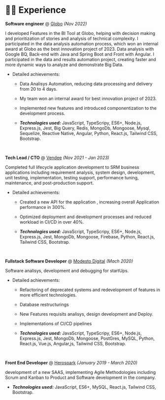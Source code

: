 # 👨‍💻 Experience

**Software engineer** @ [Globo](https://redeglobo.globo.com/) _(Nov 2022)_

I developed Features in the BI Tool at Globo, helping with decision making and prioritization of stories and analysis of technical complexity. I participated in the data analysis automation process, which won an internal award at Globo as the best innovation project of 2023.
Data analysis with Google BQ, Back-end with Java and Spring Boot and Front with Angular. I participated in the data and results automation project, creating faster and more dynamic ways to analyze and demonstrate Big Data.

- Detailed achievements:

  - Data Analisys Automation, reducing data processing and delivery from 20 to 4 days.
  - My team won an internal award for best innovation project of 2023.
  - Implemented new features and introduced componentization to the development process.

  - _**Technologies used:**_ JavaScript, TypeScripy, ES6+, Node.js, Express.js, Jest, Big Query, Redis, MongoDb, Mongoose, Mysql, Sequelize, Reactive Native, Angular, Python, React.js, Tailwind CSS, Bootstrap.

&nbsp;

**Tech Lead / CTO** @ [Vendee](https://www.vendee.com.br/) _(Nov 2021 - Jan 2023)_

Completed full lifecycle application development to SRM business applications including requirement analysis, system design, development, unit testing, implementation, testing support, performance tuning, maintenance, and post-production support.

- Detailed achievements:

  - Created a new API for the application , increasing overall Application performance in 300%.
  - Optimized deployment and development processes and reduced workload in CI/CD in over 40%.

  - _**Technologies used:**_ JavaScript, TypeScripy, ES6+, Node.js, Express.js, Jest, MongoDb, Mongoose, Firebase, Python, React.js, Tailwind CSS, Bootstrap.

&nbsp;

**Fullstack Software Developer** @ [Modesto Digital](https://github.com/ModestoDigital) _(Mach 2020)_

Software analisys, development and debugging for startUps.

- Detailed achievements:

  - Refactoring of deprecated systems and redevelopment of features in more efficient technologies.
  - Database restructurings
  - New Features requisits analisys, design development and Deploy.
  - Implementations of CI/CD pipelines

  - _**Technologies used:**_ JavaScript, TypeScripy, ES6+, Node.js, Express.js, Jest, MongoDb, Mongoose, PostGres, MySQL, Python, React.js, Vue.js, Angular,js, Tailwind CSS, Bootstrap.

&nbsp;

**Front End Developer** @ [Herospark](https://www.herospark.com.br) _(January 2019 - March 2020)_

development of a new SAAS, implementing Agile Methodologies including Scrum and Kanban to Product and Software development in the company.

- _**Technologies used:**_ JavaScript, ES6+, MySQL, React.js, Tailwind CSS, Bootstrap.
